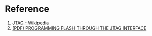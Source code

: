 
# Reference

1. [JTAG - Wikipedia](https://en.wikipedia.org/wiki/JTAG)
2. [(PDF) PROGRAMMING FLASH THROUGH THE JTAG INTERFACE](https://www.silabs.com/documents/public/application-notes/an105.pdf)
